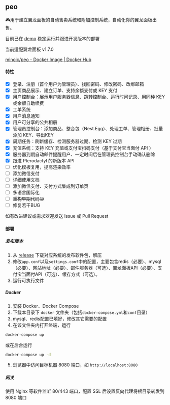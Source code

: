 ## peo

🎮用于建立翼龙面板的自动售卖系统和附加控制系统，自动化你的翼龙面板出售。

目前已在 [demo](https://order.ntmc.tech) 稳定运行并跟进开发版本的部署

当前适配翼龙面板 v1.7.0

[minoic/peo - Docker Image | Docker Hub](https://hub.docker.com/r/minoic/peo)

#### 特性

- [x] 登录、注册（首个用户为管理员）、找回密码、修改密码、改绑邮箱
- [x] 主页商品展示、建立订单、支持余额支付或 KEY 支付
- [x] 用户控制台：展示用户服务器信息、跳转控制台、运行时间记录、用同种 KEY 或余额自助续费
- [x] 工单系统
- [x] 用户消息通知
- [x] 用户可分享的公共相册
- [x] 管理员控制台：添加商品、整合包（Nest.Egg）、处理工单、管理相册、批量添加 KEY、导出KEY
- [x] 周期任务：刷新缓存、检测服务器过期、检测 KEY 过期
- [x] 充值系统：支持 KEY 充值或支付宝扫码支付（基于支付宝当面付 API ）
- [x] 服务器到期自动邮件提醒用户、一定时间后在管理员控制台手动确认删除
- [x] 跟进 Pterodactyl 的新版本 API
- [ ] 优化模板复用，提高渲染效率
- [ ] 添加微信支付
- [ ] 详细使用文档
- [ ] 添加微信支付、支付方式集成到订单页
- [ ] 多语言国际化
- [ ] ~~重构早期代码😥~~
- [ ] 修复若干BUG

如有改进建议或需求欢迎发送 Issue 或 Pull Request

#### 部署

##### 发布版本

1. 从 [release](https://github.com/minoic/peo/releases) 下载对应系统的发布软件包，解压
2. 修改`app.conf`以及`settings.conf`中的配置，主要包含redis（必要）、mysql（必要）、网站地址（必要）、邮件服务器（可选）、翼龙面板API（必要）、支付宝当面付API（可选）、缓存方式（可选）。
3. 运行可执行文件

##### Docker

1. 安装 Docker、Docker Compose
2. 下载本目录下 `docker` 文件夹（包括`docker-compose.yml`和`conf`目录）
3. mysql、redis配置已填好，修改其它需要的配置
4. 在该文件夹内打开终端，运行

```bash
docker-compose up
```

或在后台运行

```bash
docker-compose up -d
```

5. 浏览器中访问目标机器 8080 端口，如 `http://localhost:8080`

##### 网关

使用 Nginx 等软件监听 80/443 端口，配置 SSL 后设置反向代理将根目录转发到 8080 端口
